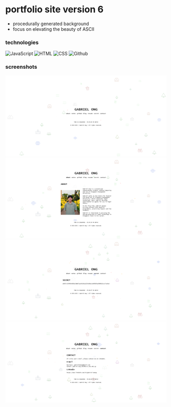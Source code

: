 # portfolio site version 6

* procedurally generated background
* focus on elevating the beauty of ASCII 

### technologies

![JavaScript](https://img.shields.io/badge/-JavaScript-000?&logo=JavaScript)
![HTML](https://img.shields.io/badge/-HTML-000?&logo=html5)
![CSS](https://img.shields.io/badge/-CSS-000?&logo=css3)
![Github](https://img.shields.io/badge/-Github%20Sites-000?&logo=github)

### screenshots

![](screenshot/1.png)
![](screenshot/2.png)
![](screenshot/3.png)
![](screenshot/4.png)